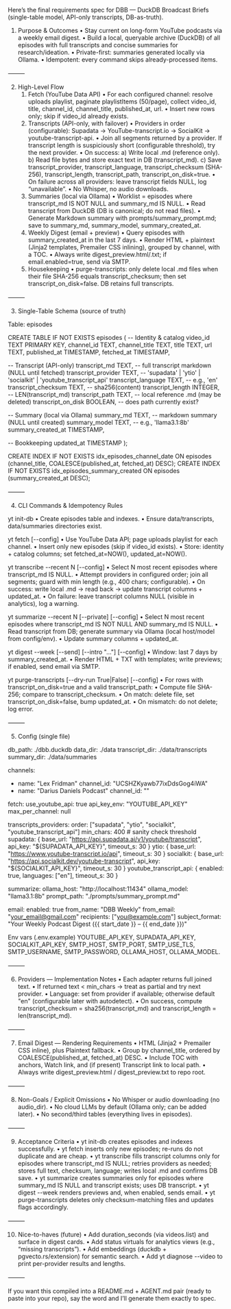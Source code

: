 Here’s the final requirements spec for DBB — DuckDB Broadcast Briefs (single-table model, API-only transcripts, DB-as-truth).

1) Purpose & Outcomes
	•	Stay current on long-form YouTube podcasts via a weekly email digest.
	•	Build a local, queryable archive (DuckDB) of all episodes with full transcripts and concise summaries for research/ideation.
	•	Private-first: summaries generated locally via Ollama.
	•	Idempotent: every command skips already-processed items.

⸻

2) High-Level Flow
	1.	Fetch (YouTube Data API)
	•	For each configured channel: resolve uploads playlist, paginate playlistItems (50/page), collect video_id, title, channel_id, channel_title, published_at, url.
	•	Insert new rows only; skip if video_id already exists.
	2.	Transcripts (API-only, with failover)
	•	Providers in order (configurable): Supadata → YouTube-transcript.io → SocialKit → youtube-transcript-api.
	•	Join all segments returned by a provider. If transcript length is suspiciously short (configurable threshold), try the next provider.
	•	On success:
a) Write local .md (reference only).
b) Read file bytes and store exact text in DB (transcript_md).
c) Save transcript_provider, transcript_language, transcript_checksum (SHA-256), transcript_length, transcript_path, transcript_on_disk=true.
	•	On failure across all providers: leave transcript fields NULL, log “unavailable”.
	•	No Whisper, no audio downloads.
	3.	Summaries (local via Ollama)
	•	Worklist = episodes where transcript_md IS NOT NULL and summary_md IS NULL.
	•	Read transcript from DuckDB (DB is canonical; do not read files).
	•	Generate Markdown summary with prompts/summary_prompt.md; save to summary_md, summary_model, summary_created_at.
	4.	Weekly Digest (email + preview)
	•	Query episodes with summary_created_at in the last 7 days.
	•	Render HTML + plaintext (Jinja2 templates, Premailer CSS inlining), grouped by channel, with a TOC.
	•	Always write digest_preview.html/.txt; if email.enabled=true, send via SMTP.
	5.	Housekeeping
	•	purge-transcripts: only delete local .md files when their file SHA-256 equals transcript_checksum; then set transcript_on_disk=false. DB retains full transcripts.

⸻

3) Single-Table Schema (source of truth)

Table: episodes

CREATE TABLE IF NOT EXISTS episodes (
  -- Identity & catalog
  video_id            TEXT PRIMARY KEY,
  channel_id          TEXT,
  channel_title       TEXT,
  title               TEXT,
  url                 TEXT,
  published_at        TIMESTAMP,
  fetched_at          TIMESTAMP,

  -- Transcript (API-only)
  transcript_md       TEXT,        -- full transcript markdown (NULL until fetched)
  transcript_provider TEXT,        -- 'supadata' | 'ytio' | 'socialkit' | 'youtube_transcript_api'
  transcript_language TEXT,        -- e.g., 'en'
  transcript_checksum TEXT,        -- sha256(content)
  transcript_length   INTEGER,     -- LEN(transcript_md)
  transcript_path     TEXT,        -- local reference .md (may be deleted)
  transcript_on_disk  BOOLEAN,     -- does path currently exist?

  -- Summary (local via Ollama)
  summary_md          TEXT,        -- markdown summary (NULL until created)
  summary_model       TEXT,        -- e.g., 'llama3.1:8b'
  summary_created_at  TIMESTAMP,

  -- Bookkeeping
  updated_at          TIMESTAMP
);

CREATE INDEX IF NOT EXISTS idx_episodes_channel_date
  ON episodes (channel_title, COALESCE(published_at, fetched_at) DESC);
CREATE INDEX IF NOT EXISTS idx_episodes_summary_created
  ON episodes (summary_created_at DESC);


⸻

4) CLI Commands & Idempotency Rules

yt init-db
	•	Create episodes table and indexes.
	•	Ensure data/transcripts, data/summaries directories exist.

yt fetch [--config]
	•	Use YouTube Data API; page uploads playlist for each channel.
	•	Insert only new episodes (skip if video_id exists).
	•	Store: identity + catalog columns; set fetched_at=NOW(), updated_at=NOW().

yt transcribe --recent N [--config]
	•	Select N most recent episodes where transcript_md IS NULL.
	•	Attempt providers in configured order; join all segments; guard with min length (e.g., 400 chars; configurable).
	•	On success: write local .md → read back → update transcript columns + updated_at.
	•	On failure: leave transcript columns NULL (visible in analytics), log a warning.

yt summarize --recent N [--private] [--config]
	•	Select N most recent episodes where transcript_md IS NOT NULL AND summary_md IS NULL.
	•	Read transcript from DB; generate summary via Ollama (local host/model from config/env).
	•	Update summary columns + updated_at.

yt digest --week [--send] [--intro "..."] [--config]
	•	Window: last 7 days by summary_created_at.
	•	Render HTML + TXT with templates; write previews; if enabled, send email via SMTP.

yt purge-transcripts [--dry-run True|False] [--config]
	•	For rows with transcript_on_disk=true and a valid transcript_path:
	•	Compute file SHA-256; compare to transcript_checksum.
	•	On match: delete file, set transcript_on_disk=false, bump updated_at.
	•	On mismatch: do not delete; log error.

⸻

5) Config (single file)

db_path: ./dbb.duckdb
data_dir: ./data
transcript_dir: ./data/transcripts
summary_dir: ./data/summaries

channels:
  - name: "Lex Fridman"
    channel_id: "UCSHZKyawb77ixDdsGog4iWA"
  - name: "Darius Daniels Podcast"
    channel_id: "<ID>"

fetch:
  use_youtube_api: true
  api_key_env: "YOUTUBE_API_KEY"
  max_per_channel: null

transcripts_providers:
  order: ["supadata", "ytio", "socialkit", "youtube_transcript_api"]
  min_chars: 400          # sanity check threshold
  supadata:  { base_url: "https://api.supadata.ai/v1/youtube/transcript", api_key: "${SUPADATA_API_KEY}", timeout_s: 30 }
  ytio:      { base_url: "https://www.youtube-transcript.io/api", timeout_s: 30 }
  socialkit: { base_url: "https://api.socialkit.dev/youtube-transcript", api_key: "${SOCIALKIT_API_KEY}", timeout_s: 30 }
  youtube_transcript_api: { enabled: true, languages: ["en"], timeout_s: 30 }

summarize:
  ollama_host: "http://localhost:11434"
  ollama_model: "llama3.1:8b"
  prompt_path: "./prompts/summary_prompt.md"

email:
  enabled: true
  from_name: "DBB Weekly"
  from_email: "your_email@gmail.com"
  recipients: ["you@example.com"]
  subject_format: "Your Weekly Podcast Digest ({{ start_date }} – {{ end_date }})"

Env vars (.env.example)
YOUTUBE_API_KEY, SUPADATA_API_KEY, SOCIALKIT_API_KEY, SMTP_HOST, SMTP_PORT, SMTP_USE_TLS, SMTP_USERNAME, SMTP_PASSWORD, OLLAMA_HOST, OLLAMA_MODEL.

⸻

6) Providers — Implementation Notes
	•	Each adapter returns full joined text.
	•	If returned text < min_chars → treat as partial and try next provider.
	•	Language: set from provider if available; otherwise default "en" (configurable later with autodetect).
	•	On success, compute transcript_checksum = sha256(transcript_md) and transcript_length = len(transcript_md).

⸻

7) Email Digest — Rendering Requirements
	•	HTML (Jinja2 + Premailer CSS inline), plus Plaintext fallback.
	•	Group by channel_title, ordered by COALESCE(published_at, fetched_at) DESC.
	•	Include TOC with anchors, Watch link, and (if present) Transcript link to local path.
	•	Always write digest_preview.html / digest_preview.txt to repo root.

⸻

8) Non-Goals / Explicit Omissions
	•	No Whisper or audio downloading (no audio_dir).
	•	No cloud LLMs by default (Ollama only; can be added later).
	•	No second/third tables (everything lives in episodes).

⸻

9) Acceptance Criteria
	•	yt init-db creates episodes and indexes successfully.
	•	yt fetch inserts only new episodes; re-runs do not duplicate and are cheap.
	•	yt transcribe fills transcript columns only for episodes where transcript_md IS NULL; retries providers as needed; stores full text, checksum, language; writes local .md and confirms DB save.
	•	yt summarize creates summaries only for episodes where summary_md IS NULL and transcript exists; uses DB transcript.
	•	yt digest --week renders previews and, when enabled, sends email.
	•	yt purge-transcripts deletes only checksum-matching files and updates flags accordingly.

⸻

10) Nice-to-haves (future)
	•	Add duration_seconds (via videos.list) and surface in digest cards.
	•	Add status virtuals for analytics views (e.g., “missing transcripts”).
	•	Add embeddings (duckdb + pgvecto.rs/extension) for semantic search.
	•	Add yt diagnose --video <id> to print per-provider results and lengths.

⸻

If you want this compiled into a README.md + AGENT.md pair (ready to paste into your repo), say the word and I’ll generate them exactly to spec.